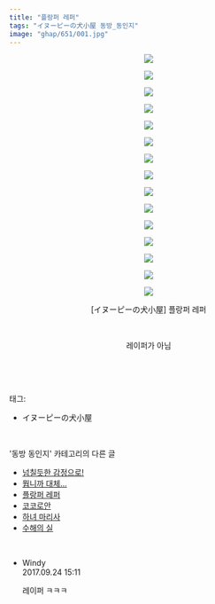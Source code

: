 ```yaml
---
title: "플랑퍼 레퍼"
tags: "イヌーピーの犬小屋 동방_동인지"
image: "ghap/651/001.jpg"
---
```

<div class="article">
<p style="text-align: center; clear: none; float: none;"><img src="{{ site.nasurl }}/ghap/651/001.jpg"/></p>
<p style="text-align: center; clear: none; float: none;"><img src="{{ site.nasurl }}/ghap/651/002.jpg"/></p>
<p style="text-align: center; clear: none; float: none;"><img src="{{ site.nasurl }}/ghap/651/003.jpg"/></p>
<p style="text-align: center; clear: none; float: none;"><img src="{{ site.nasurl }}/ghap/651/004.jpg"/></p>
<p style="text-align: center; clear: none; float: none;"><img src="{{ site.nasurl }}/ghap/651/005.jpg"/></p>
<p style="text-align: center; clear: none; float: none;"><img src="{{ site.nasurl }}/ghap/651/006.jpg"/></p>
<p style="text-align: center; clear: none; float: none;"><img src="{{ site.nasurl }}/ghap/651/007.jpg"/></p>
<p style="text-align: center; clear: none; float: none;"><img src="{{ site.nasurl }}/ghap/651/008.jpg"/></p>
<p style="text-align: center; clear: none; float: none;"><img src="{{ site.nasurl }}/ghap/651/009.jpg"/></p>
<p style="text-align: center; clear: none; float: none;"><img src="{{ site.nasurl }}/ghap/651/010.jpg"/></p>
<p style="text-align: center; clear: none; float: none;"><img src="{{ site.nasurl }}/ghap/651/011.jpg"/></p>
<p style="text-align: center; clear: none; float: none;"><img src="{{ site.nasurl }}/ghap/651/012.jpg"/></p>
<p style="text-align: center; clear: none; float: none;"><img src="{{ site.nasurl }}/ghap/651/013.jpg"/></p>
<p style="text-align: center; clear: none; float: none;"><img src="{{ site.nasurl }}/ghap/651/014.jpg"/></p>
<p style="text-align: center; clear: none; float: none;"><img src="{{ site.nasurl }}/ghap/651/015.jpg"/></p>
<p style="text-align: center; clear: none; float: none;">[イヌーピーの犬小屋] 플랑퍼 레퍼</p>
<p style="text-align: center; clear: none; float: none;"><br/></p>
<p style="text-align: center; clear: none; float: none;">레이퍼가 아님</p>
<p><br/></p>
</div><br/>
<div class="tagTrail">
<p>태그: </p>
<ul>
<li>イヌーピーの犬小屋</li>
</ul>
</div><br/>
<div class="another">
<p>'동방 동인지' 카테고리의 다른 글</p>
<ul>
<li><a href="/2016-07-03-ghap_653">넘칠듯한 감정으로!</a></li>
<li><a href="/2016-07-03-ghap_652">뭡니까 대체...</a></li>
<li><a href="/2016-07-03-ghap_651">플랑퍼 레퍼</a></li>
<li><a href="/2016-07-03-ghap_649">코코로안</a></li>
<li><a href="/2016-07-03-ghap_648">하녀 마리사</a></li>
<li><a href="/2016-07-03-ghap_647">수해의 실</a></li>
</ul>
</div><br/>
<div class="cb_module cb_fluid">
<div class="cb_wrt cb_profile">
<div class="comment">
<ul>
<li class="cb_thumb_off" id="comment15089553">
<div class="cb_comment_area">
<div class="cb_info_area">
<div class="cb_section">
<span class="cb_nick_name">Windy</span>
</div>
<div class="cb_section">
<span class="cb_date">2017.09.24 15:11 </span>
</div>
</div>
<div class="cb_dsc_comment">
<p class="cb_dsc">
											레이퍼 ㅋㅋㅋ
										</p>
</div>
</div></li>
</ul>
</div>
</div><!-- commentList close -->
</div><br/>
